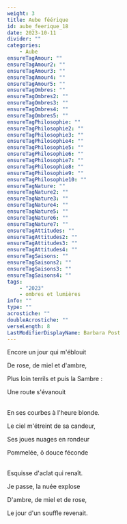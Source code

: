 ```yaml
---
weight: 3
title: Aube féérique
id: aube_feerique_18
date: 2023-10-11
divider: ""
categories:
    - Aube
ensureTagAmour: ""
ensureTagAmour2: ""
ensureTagAmour3: ""
ensureTagAmour4: ""
ensureTagAmour5: ""
ensureTagOmbres: ""
ensureTagOmbres2: ""
ensureTagOmbres3: ""
ensureTagOmbres4: ""
ensureTagOmbres5: ""
ensureTagPhilosophie: ""
ensureTagPhilosophie2: ""
ensureTagPhilosophie3: ""
ensureTagPhilosophie4: ""
ensureTagPhilosophie5: ""
ensureTagPhilosophie6: ""
ensureTagPhilosophie7: ""
ensureTagPhilosophie8: ""
ensureTagPhilosophie9: ""
ensureTagPhilosophie10: ""
ensureTagNature: ""
ensureTagNature2: ""
ensureTagNature3: ""
ensureTagNature4: ""
ensureTagNature5: ""
ensureTagNature6: ""
ensureTagNature7: ""
ensureTagAttitudes: ""
ensureTagAttitudes2: ""
ensureTagAttitudes3: ""
ensureTagAttitudes4: ""
ensureTagSaisons: ""
ensureTagSaisons2: ""
ensureTagSaisons3: ""
ensureTagSaisons4: ""
tags:
    - "2023"
    - ombres et lumières
info: ""
type: ""
acrostiche: ""
doubleAcrostiche: ""
verseLength: 8
LastModifierDisplayName: Barbara Post
---
```

Encore un jour qui m'éblouit

De rose, de miel et d'ambre,

Plus loin terrils et puis la Sambre :

Une route s'évanouit

 \
En ses courbes à l'heure blonde.

Le ciel m'étreint de sa candeur,

Ses joues nuages en rondeur

Pommelée, ô douce féconde

 \
Esquisse d'aclat qui renaît.

Je passe, la nuée explose

D'ambre, de miel et de rose,

Le jour d'un souffle revenait.
